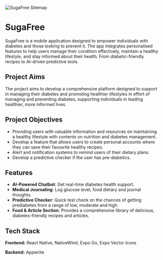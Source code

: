 ![SugaFree Sitemap](https://github.com/user-attachments/assets/ff238771-49ba-48af-935b-f28ce2f1563d)
# SugaFree

SugaFree is a mobile application designed to empower individuals with diabetes and those looking to prevent it. The app integrates personalised features to help users manage their condition effectively, maintain a healthy lifestyle, and stay informed about their health. From diabetic-friendly recipes to AI-driven predictive tools.

## Project Aims
The project aims to develop a comprehensive platform designed to support in managing their diabetes and promoting healthier lifestyles in effort of managing and preventing diabetes, supporting individuals in leading healthier, more informed lives.

## Project Objectives
- Providing users with valuable information and resources on maintaining a healthy lifestyle with contents on nutrition and diabetes management.
- Develop a feature that allows users to create personal accounts where they can save their favourite healthy recipes. 
- Alert and notification systems to remind users of their dietary plans.
- Develop a predictive checker if the user has pre-diabetics.

## Features
- **AI-Powered Chatbot**: Get real-time diabetes health support.
- **Medical Journaling**: Log glucose level, food dietary and journal thoughts.
- **Predictive Checker**: Quick test check on the chances of getting prediabetes from a range of low, moderate and high.
- **Food & Article Section**: Provides a comprehensive library of delicious, diabetes-friendly recipes and articles.

## Tech Stack

**Frontend:** React Native, NativeWind, Expo Go, Expo Vector Icons

**Backend:** Appwrite




